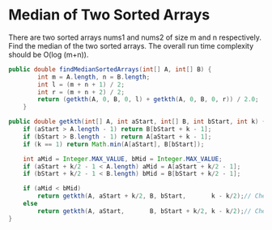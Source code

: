 Median of Two Sorted Arrays
===

There are two sorted arrays nums1 and nums2 of size m and n respectively. Find the median of the two sorted arrays.
The overall run time complexity should be O(log (m+n)).

```java
public double findMedianSortedArrays(int[] A, int[] B) {
        int m = A.length, n = B.length;
        int l = (m + n + 1) / 2;
        int r = (m + n + 2) / 2;
        return (getkth(A, 0, B, 0, l) + getkth(A, 0, B, 0, r)) / 2.0;
    }

public double getkth(int[] A, int aStart, int[] B, int bStart, int k) {
    if (aStart > A.length - 1) return B[bStart + k - 1];            
    if (bStart > B.length - 1) return A[aStart + k - 1];                
    if (k == 1) return Math.min(A[aStart], B[bStart]);

    int aMid = Integer.MAX_VALUE, bMid = Integer.MAX_VALUE;
    if (aStart + k/2 - 1 < A.length) aMid = A[aStart + k/2 - 1]; 
    if (bStart + k/2 - 1 < B.length) bMid = B[bStart + k/2 - 1];        

    if (aMid < bMid) 
        return getkth(A, aStart + k/2, B, bStart,       k - k/2);// Check: aRight + bLeft 
    else 
        return getkth(A, aStart,       B, bStart + k/2, k - k/2);// Check: bRight + aLeft
}
```
